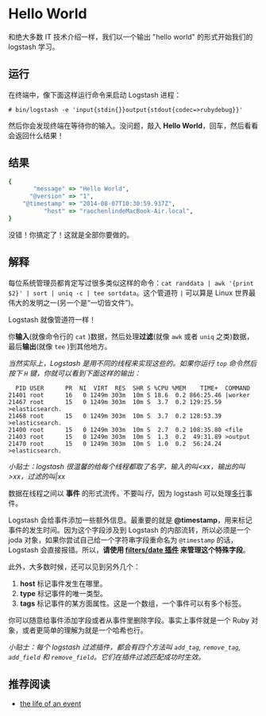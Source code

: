 # Hello World

和绝大多数 IT 技术介绍一样，我们以一个输出 "hello world" 的形式开始我们的 logstash 学习。

## 运行

在终端中，像下面这样运行命令来启动 Logstash 进程：

```
# bin/logstash -e 'input{stdin{}}output{stdout{codec=>rubydebug}}'
```

然后你会发现终端在等待你的输入。没问题，敲入 **Hello World**，回车，然后看看会返回什么结果！

## 结果

```ruby
{
       "message" => "Hello World",
      "@version" => "1",
    "@timestamp" => "2014-08-07T10:30:59.937Z",
          "host" => "raochenlindeMacBook-Air.local",
}
```

没错！你搞定了！这就是全部你要做的。

## 解释

每位系统管理员都肯定写过很多类似这样的命令：`cat randdata | awk '{print $2}' | sort | uniq -c | tee sortdata`。这个管道符 `|` 可以算是 Linux 世界最伟大的发明之一(另一个是“一切皆文件”)。

Logstash 就像管道符一样！

你**输入**(就像命令行的 `cat` )数据，然后处理**过滤**(就像 `awk` 或者 `uniq` 之类)数据，最后**输出**(就像 `tee` )到其他地方。

*当然实际上，Logstash 是用不同的线程来实现这些的。如果你运行 `top` 命令然后按下 `H` 键，你就可以看到下面这样的输出：*

```
  PID USER      PR  NI  VIRT  RES  SHR S %CPU %MEM    TIME+  COMMAND                          
21401 root      16   0 1249m 303m  10m S 18.6  0.2 866:25.46 |worker                           
21467 root      15   0 1249m 303m  10m S  3.7  0.2 129:25.59 >elasticsearch.                   
21468 root      15   0 1249m 303m  10m S  3.7  0.2 128:53.39 >elasticsearch.                   
21400 root      15   0 1249m 303m  10m S  2.7  0.2 108:35.80 <file                             
21403 root      15   0 1249m 303m  10m S  1.3  0.2  49:31.89 >output                           
21470 root      15   0 1249m 303m  10m S  1.0  0.2  56:24.24 >elasticsearch.
```

*小贴士：logstash 很温馨的给每个线程都取了名字，输入的叫<xx，输出的叫>xx，过滤的叫|xx*

数据在线程之间以 **事件** 的形式流传。不要叫*行*，因为 logstash 可以处理[多行](../codec/multiline.md)事件。

Logstash 会给事件添加一些额外信息。最重要的就是 **@timestamp**，用来标记事件的发生时间。因为这个字段涉及到 Logstash 的内部流转，所以必须是一个 joda 对象，如果你尝试自己给一个字符串字段重命名为 `@timestamp` 的话，Logstash 会直接报错。所以，**请使用 [filters/date 插件](../filter/date.md) 来管理这个特殊字段**。

此外，大多数时候，还可以见到另外几个：

1. **host** 标记事件发生在哪里。
2. **type** 标记事件的唯一类型。
3. **tags** 标记事件的某方面属性。这是一个数组，一个事件可以有多个标签。

你可以随意给事件添加字段或者从事件里删除字段。事实上事件就是一个 Ruby 对象，或者更简单的理解为就是一个哈希也行。

*小贴士：每个 logstash 过滤插件，都会有四个方法叫 `add_tag`, `remove_tag`, `add_field` 和 `remove_field`。它们在插件过滤匹配成功时生效。*

## 推荐阅读

* [the life of an event](http://logstash.net/docs/1.4.2/life-of-an-event)
